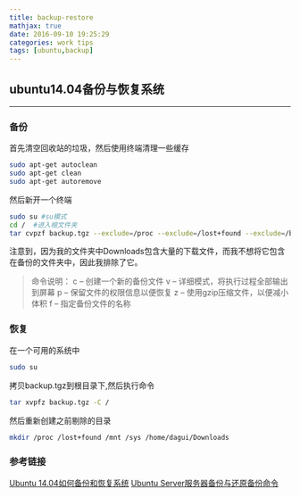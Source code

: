 ```yaml
---
title: backup-restore
mathjax: true
date: 2016-09-10 19:25:29
categories: work tips
tags: [ubuntu,backup]
---
```


## ubuntu14.04备份与恢复系统
---
### 备份
首先清空回收站的垃圾，然后使用终端清理一些缓存
```bash
sudo apt-get autoclean
sudo apt-get clean
sudo apt-get autoremove
```
然后新开一个终端
```bash
sudo su #su模式
cd /  #进入根文件夹
tar cvpzf backup.tgz --exclude=/proc --exclude=/lost+found --exclude=/backup.tgz --exclude=/mnt --exclude=/sys --exclude=/home/dagui/Downloads / 
```
注意到，因为我的文件夹中Downloads包含大量的下载文件，而我不想将它包含在备份的文件夹中，因此我排除了它。
> 命令说明：
c – 创建一个新的备份文件
v – 详细模式，将执行过程全部输出到屏幕
p – 保留文件的权限信息以便恢复
z – 使用gzip压缩文件，以便减小体积
f <filename> – 指定备份文件的名称

### 恢复
在一个可用的系统中
```bash
sudo su
```
拷贝backup.tgz到根目录下,然后执行命令
```bash
tar xvpfz backup.tgz -C / 
```
然后重新创建之前剔除的目录
```bash
mkdir /proc /lost+found /mnt /sys /home/dagui/Downloads
```

### 参考链接
[Ubuntu 14.04如何备份和恢复系统](http://www.lh126.net/article-view-235.html)
[Ubuntu Server服务器备份与还原备份命令](http://www.111cn.net/sys/202/51307.htm)